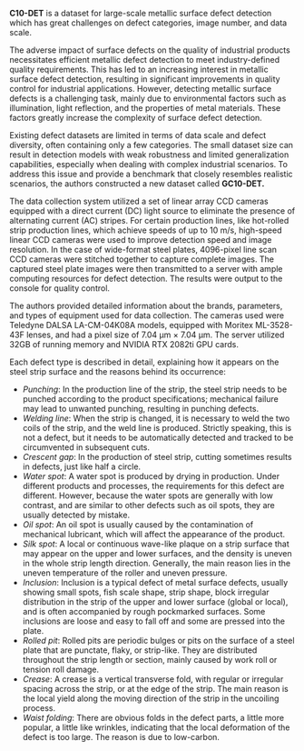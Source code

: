  **C10-DET** is a dataset for large-scale metallic surface defect detection which has great challenges on defect categories, image number, and data scale.

The adverse impact of surface defects on the quality of industrial products necessitates efficient metallic defect detection to meet industry-defined quality requirements. This has led to an increasing interest in metallic surface defect detection, resulting in significant improvements in quality control for industrial applications. However, detecting metallic surface defects is a challenging task, mainly due to environmental factors such as illumination, light reflection, and the properties of metal materials. These factors greatly increase the complexity of surface defect detection.

Existing defect datasets are limited in terms of data scale and defect diversity, often containing only a few categories. The small dataset size can result in detection models with weak robustness and limited generalization capabilities, especially when dealing with complex industrial scenarios. To address this issue and provide a benchmark that closely resembles realistic scenarios, the authors constructed a new dataset called **GC10-DET.**

The data collection system utilized a set of linear array CCD cameras equipped with a direct current (DC) light source to eliminate the presence of alternating current (AC) stripes. For certain production lines, like hot-rolled strip production lines, which achieve speeds of up to 10 m/s, high-speed linear CCD cameras were used to improve detection speed and image resolution. In the case of wide-format steel plates, 4096-pixel line scan CCD cameras were stitched together to capture complete images. The captured steel plate images were then transmitted to a server with ample computing resources for defect detection. The results were output to the console for quality control.

The authors provided detailed information about the brands, parameters, and types of equipment used for data collection. The cameras used were Teledyne DALSA LA-CM-04K08A models, equipped with Moritex ML-3528-43F lenses, and had a pixel size of 7.04 µm × 7.04 µm. The server utilized 32GB of running memory and NVIDIA RTX 2082ti GPU cards.

Each defect type is described in detail, explaining how it appears on the steel strip surface and the reasons behind its occurrence:

* *Punching*: In the production line of the strip, the steel strip needs to be punched according to the product specifications; mechanical failure may lead to unwanted punching, resulting in punching defects.
* *Welding line*: When the strip is changed, it is necessary to weld the two coils of the strip, and the weld line is produced. Strictly speaking, this is not a defect, but it needs to be automatically detected and tracked to be circumvented in subsequent cuts.
* *Crescent gap*: In the production of steel strip, cutting sometimes results in defects, just like half a circle.
* *Water spot*: A water spot is produced by drying in production. Under different products and processes, the requirements for this defect are different. However, because the water spots are generally with low contrast, and are similar to other defects such as oil spots, they are usually detected by mistake.
* *Oil spot*: An oil spot is usually caused by the contamination of mechanical lubricant, which will affect the appearance of the product.
* *Silk spot*: A local or continuous wave-like plaque on a strip surface that may appear on the upper and lower surfaces, and the density is uneven in the whole strip length direction. Generally, the main reason lies in the uneven temperature of the roller and uneven pressure.
* *Inclusion*: Inclusion is a typical defect of metal surface defects, usually showing small spots, fish scale shape, strip shape, block irregular distribution in the strip of the upper and lower surface (global or local), and is often accompanied by rough pockmarked surfaces. Some inclusions are loose and easy to fall off and some are pressed into the plate.
* *Rolled pit*: Rolled pits are periodic bulges or pits on the surface of a steel plate that are punctate, flaky, or strip-like. They are distributed throughout the strip length or section, mainly caused by work roll or tension roll damage.
* *Crease*: A crease is a vertical transverse fold, with regular or irregular spacing across the strip, or at the edge of the strip. The main reason is the local yield along the moving direction of the strip in the uncoiling process.
* *Waist folding*: There are obvious folds in the defect parts, a little more popular, a little like wrinkles, indicating that the local deformation of the defect is too large. The reason is due to low-carbon.
